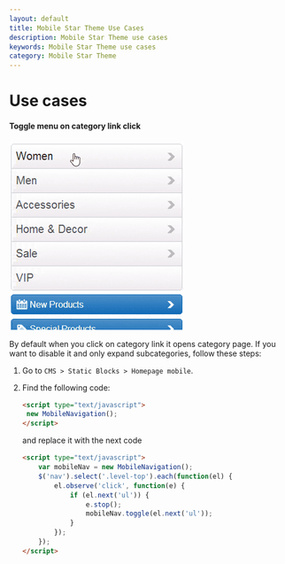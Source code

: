 ```yaml
---
layout: default
title: Mobile Star Theme Use Cases
description: Mobile Star Theme use cases
keywords: Mobile Star Theme use cases
category: Mobile Star Theme
---
```


# Use cases

#### Toggle menu on category link click

![Mobile navigation](/images/m1/themes/mobile-star/mobile-nav.gif)

By default when you click on category link it opens category page. If you want to
disable it and only expand subcategories, follow these steps:

 1. Go to `CMS > Static Blocks > Homepage mobile`.
 2. Find the following code:

    ```html
    <script type="text/javascript">
     new MobileNavigation();
    </script>
    ```

    and replace it with the next code

    ```html
    <script type="text/javascript">
        var mobileNav = new MobileNavigation();
        $('nav').select('.level-top').each(function(el) {
            el.observe('click', function(e) {
                if (el.next('ul')) {
                    e.stop();
                    mobileNav.toggle(el.next('ul'));
                }
            });
        });
    </script>
    ```
